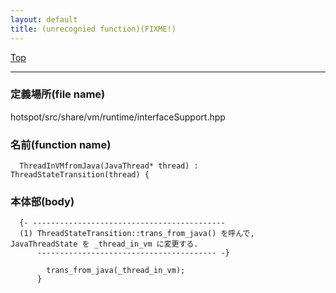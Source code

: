 ```yaml
---
layout: default
title: (unrecognied function)(FIXME!)
---
```

[Top](../index.html)

--- 
### 定義場所(file name)
hotspot/src/share/vm/runtime/interfaceSupport.hpp

### 名前(function name)
```
  ThreadInVMfromJava(JavaThread* thread) : ThreadStateTransition(thread) {
```

### 本体部(body)
```
  {- -------------------------------------------
  (1) ThreadStateTransition::trans_from_java() を呼んで, JavaThreadState を _thread_in_vm に変更する.
      ---------------------------------------- -}

	    trans_from_java(_thread_in_vm);
	  }
	
```


